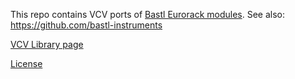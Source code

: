 This repo contains VCV ports of [Bastl Eurorack modules](https://bastl-instruments.com/eurorack/). See also: https://github.com/bastl-instruments

[VCV Library page](https://library.vcvrack.com/?brand=Bastl)

[License](LICENSE.md)

